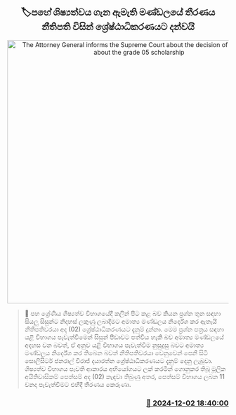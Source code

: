<p align='center'><b><h2 align='center' title='The Attorney General informs the Supreme Court about the decision of the Cabinet about the grade 05 scholarship'>🏷පහේ ශිෂ්‍යත්වය ගැන ඇමැති මණ්ඩලයේ තීරණය නීතිපති 
විසින් ශ්‍රේෂ්ඨාධිකරණයට දන්වයි</h2></b></p>
<p align='center'><img src='https://helakuru.sgp1.cdn.digitaloceanspaces.com/esana/images/lib/court-2[1].jpg' width='600' alt='The Attorney General informs the Supreme Court about the decision of the Cabinet about the grade 05 scholarship'></p>

>📝 පහ ශ්‍රේණිය ශිෂ්‍යත්ව විභාගයේදී කලින් පිට කළ බව කියන ප්‍රශ්න තුන සඳහා සියලු සිසුන්ට නිදහස් ලකුණු ලබාදීමට අමාත්‍ය මණ්ඩලය නිර්දේශ කර ඇතැයි නීතිපතිවරයා අද (02) ශ්‍රේෂ්ඨාධිකරණයට දැනුම් දුන්නා.
මෙම ප්‍රශ්න පත්‍රය සඳහා යළි විභාගය පැවැත්වීමෙන් සිසුන් පීඩාවට පත්විය හැකි බව අමාත්‍ය මණ්ඩලයේ අදහස වන බවත්, ඒ අනුව යළි විභාගය පැවැත්වීම නුසුදුසු බවට අමාත්‍ය මණ්ඩලය නිර්දේශ කර තිබෙන බවත් නීතිපතිවරයා වෙනුවෙන් පෙනී සිටි සොලිසිටර් ජනරාල් විරාජ් දයාරත්න ශ්‍රේෂ්ඨාධිකරණයට දැනුම් දෙනු ලැබුවා.
ශිෂ්‍යත්ව විභාගය පැවති ආකාරය අභියෝගයට ලක් කරමින් ගොනුකර තිබූ මූලික අයිතිවාසිකම් පෙත්සම් අද (02) කැඳවා තිබුණු අතර, පෙත්සම් විභාගය ලබන 11 වනදා පැවැත්වීමට එහිදී තීරණය කෙරුණා.


<h3 align='right'><a href='https://www.helakuru.lk/esana/p/105604/'>📅 2024-12-02 18:40:00</a></h3>
